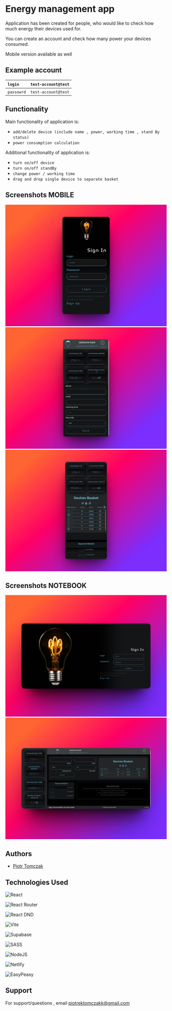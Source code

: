 # Energy management app


Application has been created for people, who would like to check how much energy their devices used for.

You can create an account and check how many power your devices consumed.

Mobile version available as well

## Example account

| `login` | `test-account@test` |
| :-------- | :------- |
| `passowrd` | `test-account@test` |

## Functionality

Main functionality of application is:

- `add/delete device (include name , power, working time , stand By status)`
- `power consumption calculation`

Additional functionality of application is:

- `turn on/off device`
- `turn on/off standBy`
- `change power / working time`
- `drag and drop single device to separate basket` 
## Screenshots MOBILE

![App Screenshot](https://raw.githubusercontent.com/PiotrTomczak89/energy-managment_vite-supabase/main/src/screenshot/app_screenschoot-mob-0.jpg)
![App Screenshot](https://raw.githubusercontent.com/PiotrTomczak89/energy-managment_vite-supabase/main/src/screenshot/app_screenschoot-mob-1.jpg)
![App Screenshot](https://raw.githubusercontent.com/PiotrTomczak89/energy-managment_vite-supabase/main/src/screenshot/app_screenschoot-mob-2.jpg)

## Screenshots NOTEBOOK

![App Screenshot](https://raw.githubusercontent.com/PiotrTomczak89/energy-managment_vite-supabase/main/src/screenshot/app_screenschoot-notebook-0.jpg)
![App Screenshot](https://raw.githubusercontent.com/PiotrTomczak89/energy-managment_vite-supabase/main/src/screenshot/app_screenschoot-notebook-1.jpg)
## Authors

- [Piotr Tomczak](https://github.com/PiotrTomczak89)


## Technologies Used

![React](https://img.shields.io/badge/react-%2320232a.svg?style=for-the-badge&logo=react&logoColor=%2361DAFB)

![React Router](https://img.shields.io/badge/React_Router-CA4245?style=for-the-badge&logo=react-router&logoColor=white)

![React DND](https://img.shields.io/badge/React_DND-CA4245?style=for-the-badge&logo=react-router&logoColor=white)

![Vite](https://img.shields.io/badge/vite-%23646CFF.svg?style=for-the-badge&logo=vite&logoColor=white)

![Supabase](https://img.shields.io/badge/Supabase-3ECF8E?style=for-the-badge&logo=supabase&logoColor=white)

![SASS](https://img.shields.io/badge/SASS-hotpink.svg?style=for-the-badge&logo=SASS&logoColor=white)

![NodeJS](https://img.shields.io/badge/node.js-6DA55F?style=for-the-badge&logo=node.js&logoColor=white)

![Netlify](https://img.shields.io/badge/netlify-%23000000.svg?style=for-the-badge&logo=netlify&logoColor=#00C7B7)

![EasyPeasy](https://easy-peasy.vercel.app/assets/img/logo-small.fa11c63f.png)

## Support

For support/questions , email piotrektomczakk@gmail.com

